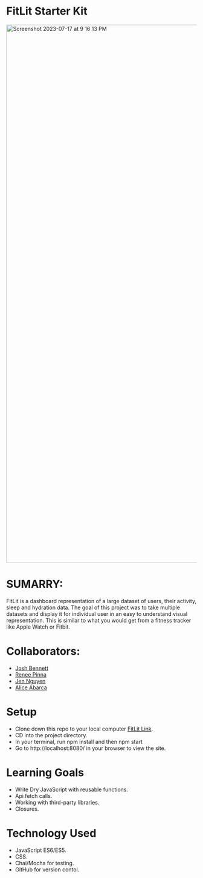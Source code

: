 # FitLit Starter Kit
<img width="1419" alt="Screenshot 2023-07-17 at 9 16 13 PM" src="https://github.com/JoshBennett793/fitlit/assets/123991375/15c8a0d9-3a32-4607-aed2-f0f9d2c1b249">

# SUMARRY:
FitLit is a dashboard representation of a large dataset of users, their activity, sleep and hydration data. The goal of this project was to take multiple datasets and display it for individual user in an easy to understand visual representation. This is similar to what you would get from a fitness tracker like Apple Watch or Fitbit.

# Collaborators: 
- [Josh Bennett](https://github.com/JoshBennett793)
- [Renee Pinna](https://github.com/reneepinna)
- [Jen Nguyen](https://github.com/Jnguyen615)
- [Alice Abarca](https://github.com/aliceabarca)

# Setup
- Clone down this repo to your local computer [FitLit Link](git@github.com:JoshBennett793/fitlit.git).
- CD into the project directory.
- In your terminal, run npm install and then npm start
- Go to http://localhost:8080/ in your browser to view the site.

# Learning Goals
- Write Dry JavaScript with reusable functions.
- Api fetch calls.
- Working with third-party libraries.
- Closures.

# Technology Used
- JavaScript ES6/ES5.
- CSS.
- Chai/Mocha for testing.
- GitHub for version contol.

